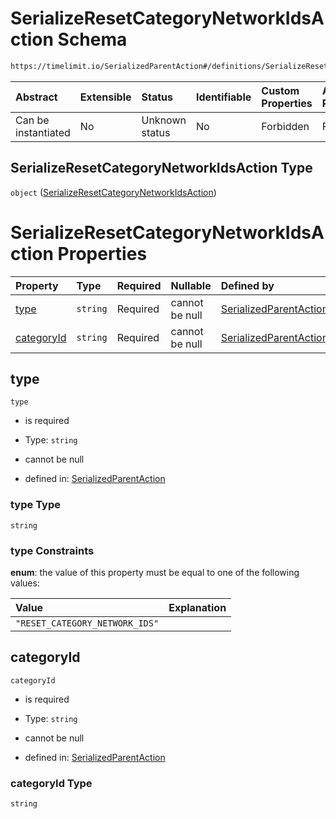 # SerializeResetCategoryNetworkIdsAction Schema

```txt
https://timelimit.io/SerializedParentAction#/definitions/SerializeResetCategoryNetworkIdsAction
```



| Abstract            | Extensible | Status         | Identifiable | Custom Properties | Additional Properties | Access Restrictions | Defined In                                                                                        |
| :------------------ | :--------- | :------------- | :----------- | :---------------- | :-------------------- | :------------------ | :------------------------------------------------------------------------------------------------ |
| Can be instantiated | No         | Unknown status | No           | Forbidden         | Forbidden             | none                | [SerializedParentAction.schema.json\*](SerializedParentAction.schema.json "open original schema") |

## SerializeResetCategoryNetworkIdsAction Type

`object` ([SerializeResetCategoryNetworkIdsAction](serializedparentaction-definitions-serializeresetcategorynetworkidsaction.md))

# SerializeResetCategoryNetworkIdsAction Properties

| Property                  | Type     | Required | Nullable       | Defined by                                                                                                                                                                                                                                           |
| :------------------------ | :------- | :------- | :------------- | :--------------------------------------------------------------------------------------------------------------------------------------------------------------------------------------------------------------------------------------------------- |
| [type](#type)             | `string` | Required | cannot be null | [SerializedParentAction](serializedparentaction-definitions-serializeresetcategorynetworkidsaction-properties-type.md "https://timelimit.io/SerializedParentAction#/definitions/SerializeResetCategoryNetworkIdsAction/properties/type")             |
| [categoryId](#categoryid) | `string` | Required | cannot be null | [SerializedParentAction](serializedparentaction-definitions-serializeresetcategorynetworkidsaction-properties-categoryid.md "https://timelimit.io/SerializedParentAction#/definitions/SerializeResetCategoryNetworkIdsAction/properties/categoryId") |

## type



`type`

*   is required

*   Type: `string`

*   cannot be null

*   defined in: [SerializedParentAction](serializedparentaction-definitions-serializeresetcategorynetworkidsaction-properties-type.md "https://timelimit.io/SerializedParentAction#/definitions/SerializeResetCategoryNetworkIdsAction/properties/type")

### type Type

`string`

### type Constraints

**enum**: the value of this property must be equal to one of the following values:

| Value                          | Explanation |
| :----------------------------- | :---------- |
| `"RESET_CATEGORY_NETWORK_IDS"` |             |

## categoryId



`categoryId`

*   is required

*   Type: `string`

*   cannot be null

*   defined in: [SerializedParentAction](serializedparentaction-definitions-serializeresetcategorynetworkidsaction-properties-categoryid.md "https://timelimit.io/SerializedParentAction#/definitions/SerializeResetCategoryNetworkIdsAction/properties/categoryId")

### categoryId Type

`string`
